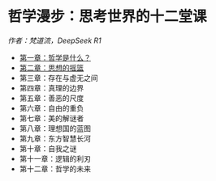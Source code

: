 # 哲学漫步：思考世界的十二堂课

*作者：梵道流，DeepSeek R1*

* [第一章：哲学是什么？](./chapter_1.md)
* [第二章：思想的摇篮](./chapter_2.md)
* 第三章：存在与虚无之间
* 第四章：真理的边界
* 第五章：善恶的尺度
* 第六章：自由的重负
* 第七章：美的解谜者
* 第八章：理想国的蓝图
* 第九章：东方智慧长河
* 第十章：自我之谜
* 第十一章：逻辑的利刃
* 第十二章：哲学的未来